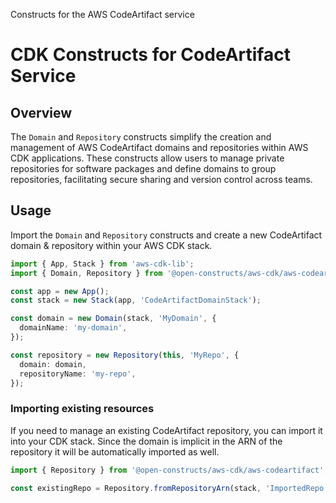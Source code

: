 Constructs for the AWS CodeArtifact service

# CDK Constructs for CodeArtifact Service

## Overview

The `Domain` and `Repository` constructs simplify the creation and management of AWS CodeArtifact domains and repositories within AWS CDK
applications. These constructs allow users to manage private repositories for software packages and define domains to group repositories,
facilitating secure sharing and version control across teams.

## Usage

Import the `Domain` and `Repository` constructs and create a new CodeArtifact domain & repository within your AWS CDK stack.

```ts
import { App, Stack } from 'aws-cdk-lib';
import { Domain, Repository } from '@open-constructs/aws-cdk/aws-codeartifact';

const app = new App();
const stack = new Stack(app, 'CodeArtifactDomainStack');

const domain = new Domain(stack, 'MyDomain', {
  domainName: 'my-domain',
});

const repository = new Repository(this, 'MyRepo', {
  domain: domain,
  repositoryName: 'my-repo',
});
```

### Importing existing resources

If you need to manage an existing CodeArtifact repository, you can import it into your CDK stack. Since the domain is implicit in the ARN of the repository it will be automatically imported as well.

```ts
import { Repository } from '@open-constructs/aws-cdk/aws-codeartifact';

const existingRepo = Repository.fromRepositoryArn(stack, 'ImportedRepo', 'arn:aws:codeartifact:us-east-1:123456789012:repository/my-domain/my-repo');
```